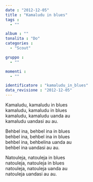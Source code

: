 ```yaml
---
date : "2012-12-05"
title : "Kamaludu in blues"
tags : 
  - ""

album : ""
tonalita : "Do"
categories : 
  - "Scout"

gruppo : 
  - ""

momenti : 
  - ""

identificatore : "kamaludu_in_blues"
data_revisione : "2012-12-05"
---
```

  
  
Kamaludu, kamaludu in blues  
kamaludu, kamaludu in blues  
kamaludu, kamaludu uanda au  
kamaludu uandasi au au.  
  
  
  
Behbel ina, behbel ina in blues  
behbel ina, behbel ina in blues  
behbel ina, behbelina uanda au  
behbel ina uandasi au au.  
  
  
Natouleja, natouleja in blues  
natouleja, natouleja in blues  
natouleja, natouleja uanda au  
natouleja uandasi au au.  
  
